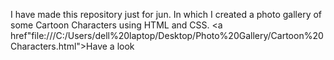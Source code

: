 I have made this repository just for jun. In which I created a photo gallery of some Cartoon Characters using HTML and CSS.
<a href"file:///C:/Users/dell%20laptop/Desktop/Photo%20Gallery/Cartoon%20Characters.html">Have a look</a>